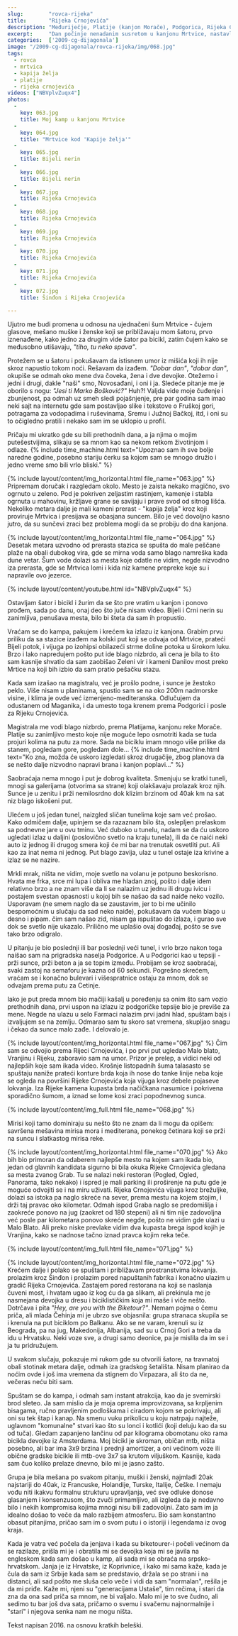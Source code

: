 ```yaml
---
slug:        "rovca-rijeka"
title:       "Rijeka Crnojevića"
description: "Međuriječje, Platije (kanjon Morače), Podgorica, Rijeka Crnojevića"
excerpt:     "Dan počinje nenadanim susretom u kanjonu Mrtvice, nastavlja prženjem na magistrali i završava novim nenadanim susretom u Rijeci Crnojevića." 
categories:  ['2009-cg-dijagonala']
image: "/2009-cg-dijagonala/rovca-rijeka/img/068.jpg"
tags:
  - rovca
  - mrtvica
  - kapija želja
  - platije
  - rijeka crnojevića
videos: ["NBVplvZuqx4"]
photos:
  -
    key: 063.jpg
    title: Moj kamp u kanjonu Mrtvice
  -
    key: 064.jpg
    title: "Mrtvice kod 'Kapije želja'"
  -
    key: 065.jpg
    title: Bijeli nerin
  -
    key: 066.jpg
    title: Bijeli nerin
  -
    key: 067.jpg
    title: Rijeka Crnojevića
  -
    key: 068.jpg
    title: Rijeka Crnojevića
  -
    key: 069.jpg
    title: Rijeka Crnojevića
  -
    key: 070.jpg
    title: Rijeka Crnojevića
  -
    key: 071.jpg
    title: Rijeka Crnojevića
  -
    key: 072.jpg
    title: Šinđon i Rijeka Crnojevića
    
---
```



Ujutro me budi promena u odnosu na ujednačeni šum Mrtvice - čujem glasove, mešano muške i ženske koji se približavaju 
mom šatoru, prvo iznenađene, kako jedno za drugim vide šator pa bicikl, zatim čujem kako se međusobno utišavaju, 
*"tiho, tu neko spava"*.

Protežem se u šatoru i pokušavam da istisnem umor iz mišića koji ih nije skroz napustio tokom noći. Rešavam da izađem.
*"Dobar dan"*, *"dobar dan"*, okupiše se odmah oko mene dva čoveka, žena i dve devojke. Otežemo i jedni i drugi, dakle "naši" 
smo, Novosađani, i oni i ja. Sledeće pitanje me je oborilo s nogu: *"Jesi ti Marko Bošković?"* Huh?! Valjda vide moje čuđenje
i zbunjenost, pa odmah uz smeh sledi pojašnjenje, pre par godina sam imao neki sajt na internetu gde sam postavljao slike i 
tekstove o Fruškoj gori, potragama za vodopadima i ruševinama, Sremu i Južnoj Bačkoj, itd, i oni su to očigledno pratili i 
nekako sam im se uklopio u profil.

Pričaju mi ukratko gde su bili prethodnih dana, a ja njima o mojim putešestvijima, slikaju se sa mnom kao sa nekom
retkom životinjom i odlaze.
{% include time_machine.html text="Upoznao sam ih sve bolje naredne godine, posebno stariju ćerku sa kojom sam se mnogo družio i jedno vreme smo bili vrlo bliski." %}

{% include layout/content/img_horizontal.html file_name="063.jpg" %}
Pripremam doručak i razgledam okolo. Mesto je zaista nekako magično, svo ogrnuto u zeleno. Pod je pokriven zeljastim rastinjem,
kamenje i stabla ogrnuta u mahovinu, kržljave grane se savijaju i prave svod od sitnog lišća. Nekoliko metara dalje je mali kameni 
prerast - "kapija želja" kroz koji proviruje Mrtvica i presijava se obasjana suncem. Bilo je već dovoljno kasno jutro, da
su sunčevi zraci bez problema mogli da se probiju do dna kanjona.

{% include layout/content/img_horizontal.html file_name="064.jpg" %}
Desetak metara uzvodno od prerasta stazica se spušta do male peščane plaže na obali dubokog vira, gde se mirna voda samo
blago namreška kada dune vetar. Šum vode dolazi sa mesta koje odatle ne vidim, negde nizvodno iza prerasta, gde se Mrtvica
lomi i kida niz kamene prepreke koje su i napravile ovo jezerce.

{% include layout/content/youtube.html id="NBVplvZuqx4" %}

Ostavljam šator i bicikl i žurim da se što pre vratim u kanjon i ponovo prođem, sada po danu, onaj deo što juče nisam video. Bijeli
i Crni nerin su zanimljiva, penušava mesta, bilo bi šteta da sam ih propustio. 

Vraćam se do kampa, pakujem i krećem ka izlazu iz kanjona. Grabim prvu priliku da sa stazice izađem na kolski put koji se odvaja od
Mrtvice, prateći Bijeli potok, i vijuga po izohipsi obilazeći strme doline potoka u širokom luku. Brzo i lako napredujem pošto 
put ide blago nizbrdo, ali cena je bila to što sam kasnije shvatio da sam zaobišao Zeleni vir i kameni Danilov most preko 
Mrtice na koji bih izbio da sam pratio pešačku stazu.

Kada sam izašao na magistralu, već je prošlo podne, i sunce je žestoko peklo. Više nisam u planinama, spustio sam se na oko 
200m nadmorske visine, i klima je ovde već izmenjeno-mediteranska. Odlučujem da odustanem od Maganika, i da umesto toga 
krenem prema Podgorici i posle za Rijeku Crnojevića.

Magistrala me vodi blago nizbrdo, prema Platijama, kanjonu reke Morače. Platije su zanimljivo mesto koje nije moguće lepo 
osmotriti kada se tuda projuri kolima na putu za more. Sada na biciklu imam mnogo više prilike da stanem, pogledam gore,
pogledam dole...
{% include time_machine.html text="Ko zna, možda će uskoro izgledati skroz drugačije, zbog planova da se nešto dalje nizvodno napravi brana i kanjon poplavi..." %}

Saobraćaja nema mnogo i put je dobrog kvaliteta. Smenjuju se kratki tuneli, mnogi sa galerijama (otvorima sa strane)
koji olakšavaju prolazak kroz njih. Sunce je u zenitu i prži nemilosrdno dok klizim brzinom od 40ak km na sat niz
blago iskošeni put. 

Ulećem u još jedan tunel, naizgled sličan tunelima koje sam već prošao. Kako odmičem dalje, 
upinjem se da razaznam bilo šta, oslepljen prelaskom sa podnevne jare u ovu tminu. Već duboko u tunelu, nadam se da ću 
uskoro ugledati izlaz u daljini (poslovično svetlo na kraju tunela), ili da će naići neki auto iz 
jednog ili drugog smera koji će mi bar na trenutak osvetliti put. Ali kao za inat nema ni jednog. Put blago zavija, ulaz u
tunel ostaje iza krivine a izlaz se ne nazire. 

Mrkli mrak, ništa ne vidim, moje svetlo na volanu je potpuno beskorisno.
Hvata me frka, srce mi lupa i obliva me hladan znoj, pošto i dalje idem relativno brzo a ne znam više da li se nalazim uz 
jednu ili drugu ivicu i postajem svestan
opasnosti u kojoj bih se našao da sad naiđe neko vozilo. Usporavam (ne smem naglo da se zaustavim, jer to bi me učinilo bespomoćnim u slučaju
da sad neko naiđe), pokušavam da vučem blago u desno i pipam. čim sam
našao zid, nisam ga ispuštao do izlaza, i gurao sve dok se svetlo nije ukazalo. Prilično me uplašio ovaj događaj, pošto
se sve tako brzo odigralo.

U pitanju je bio poslednji ili bar poslednji veći tunel, i vrlo brzo nakon toga naišao sam na prigradska naselja Podgorice.
A u Podgorici kao u tepsiji - prži sunce, prži beton a ja se topim između. Probijam se kroz saobraćaj, svaki zastoj na 
semaforu je kazna od 60 sekundi. Pogrešno skrećem, vraćam se i konačno bulevari i višespratnice ostaju za mnom, dok se 
odvajam prema putu za Cetinje.

Iako je put preda mnom bio mačiji kašalj u poređenju sa onim što sam vozio prethodnih dana, prvi uspon na izlazu iz 
podgoričke tepsije bio je previše za mene. Negde na ulazu u selo Farmaci nalazim prvi jadni
hlad, spuštam bajs i izvaljujem se na zemlju. Odmarao sam tu skoro sat vremena, skupljao snagu i čekao da sunce malo zađe.
I delovalo je. 

{% include layout/content/img_horizontal.html file_name="067.jpg" %}
Čim sam se odvojio prema Rijeci Crnojevića, i po prvi put ugledao Malo blato, Vranjinu i Rijeku, zaboravio sam na umor.
Prizor je prelep, a vidici neki od najlepših koje sam ikada video. Krošnje listopadnih šuma talasasto se spuštaju naniže
prateći konture brda koja ih nose do tanke linije neba koje se ogleda na površini Rijeke Crnojevića koja vijuga kroz debele
pojaseve lokvanja. Iza Rijeke kamena kupasta brda načičkana nasumice i pokrivena sporadično šumom, a iznad se lome kosi zraci
popodnevnog sunca. 

{% include layout/content/img_full.html file_name="068.jpg" %}

Mirisi koji tamo dominiraju su nešto što ne znam da li mogu da opišem: savršena mešavina mirisa mora i mediterana, ponekog
četinara koji se prži na suncu i slatkastog mirisa reke.

{% include layout/content/img_horizontal.html file_name="070.jpg" %}
Ako bih bio primoran da odaberem najlepše mesto na kojem sam ikada bio, jedan od glavnih kandidata sigurno bi bila okuka
Rijeke Crnojevića gledana sa mesta zvanog Grab. Tu se nalazi neki restoran (Pogled, Ogled, Panorama, tako nekako) i ispred je mali 
parking ili proširenje na putu gde je moguće odvojiti se i na miru uživati. Rijeka Crnojevića vijuga kroz brežuljke,
dolazi sa istoka pa naglo skreće na sever, prema mestu na kojem stojim, i drži taj pravac oko kilometar. Odmah ispod
Graba naglo se predomišlja i zaokreće ponovo na jug (zaokret od 180 stepeni) ali ni tim nije zadovoljna već posle par
kilometara ponovo skreće negde, pošto ne vidim gde ulazi u Malo Blato. Ali preko niske prevlake vidim dva kupasta brega
ispod kojih je Vranjina, kako se nadnose tačno iznad pravca kojim reka teče.

{% include layout/content/img_full.html file_name="071.jpg" %}

{% include layout/content/img_horizontal.html file_name="072.jpg" %}
Krećem dalje i polako se spuštam i približavam prostranstvima lokvanja. prolazim kroz Šinđon i prolazim pored napuštanih
fabrika i konačno ulazim u gradić Rijeka Crnojevića. Zastajem pored restorana na koji se naslanja čuveni most, i hvatam
ugao iz kog ću da ga slikam, ali prekinula me je nasmejana devojka u dresu i biciklističkim koja mi maše i viče nešto.
Dotrčava i pita *"Hey, are you with the Biketour?"*. Nemam pojma o čemu priča, ali mlada Čehinja mi je ubrzo sve objasnila:
grupa stranaca skupila se i krenula na put biciklom po Balkanu. Ako se ne varam, krenuli su iz Beograda, pa na jug, Makedonija,
Albanija, sad su u Crnoj Gori a treba da idu u Hrvatsku. Neki voze sve, a drugi samo deonice, pa je mislila da im se i ja
tu pridružujem.

U svakom slučaju, pokazuje mi rukom gde su otvorili šatore, na travnatoj obali stotinak metara dalje, odmah iza gradskog 
šetališta. Nisam planirao da noćim ovde i još ima vremena da stignem do Virpazara, ali što da ne, večeras neću biti sam.

Spuštam se do kampa, i odmah sam instant atrakcija, kao da je svemirski brod sleteo. Ja sam mislio da je moja oprema 
improvizovana, sa krpljenim bisagama, ručno pravljenim podloškama i ciradom kojom se pokrivaju, ali oni su tek štap i kanap.
Na smenu vuku prikolicu u koju natrpaju najteže, uglavnom "komunalne" stvari kao što su lonci i kotlići (koji deluju kao da 
su od tuča). Gledam zapanjeno lančinu od par kilograma obomotanu oko rama bicikla devojke iz Amsterdama. Moj bicikl je
skroman, običan mtb, ništa posebno, ali bar ima 3x9 brzina i prednji amortizer, a oni većinom voze ili obične gradske 
bicikle ili mtb-ove 3x7 sa krutom viljuškom. Kasnije, kada sam čuo koliko prelaze dnevno, bilo mi je jasno zašto.
 
Grupa je bila mešana po svakom pitanju, muški i ženski, najmlađi 20ak najstariji do 40ak, iz Francuske, Holandije, Turske, 
Italije, Češke. I nemaju vođu niti ikakvu formalnu strukturu upravljanja, već sve odluke donose glasanjem i konsenzusom,
što zvuči primamljivo, ali izgleda da je nedavno bilo i nekih kompromisa kojima mnogi nisu bili zadovoljni. Zato sam im 
ja idealno došao to veče da malo razbijem atmosferu. Bio sam konstantno obasut pitanjima, pričao sam im o svom putu i
o istoriji i legendama iz ovog kraja.

Kada je vatra već počela da jenjava i kada su biketourer-i počeli većinom da se razilaze, prišla mi je 
i obratila mi se devojka koja mi se javila na engleskom kada sam došao u kamp, ali sada mi se obraća na srpsko-hrvatskom.
Janja je iz Hrvatske, iz Koprivnice, i kako mi sama kaže, kada je čula da sam iz Srbije kada sam se predstavio, držala
se po strani i na distanci, ali sad pošto me sluša celo veče i vidi da sam "normalan", rešila je da mi priđe. Kaže mi,
njeni su "generacijama Ustaše", tim rečima, i stari da zna da ona sad priča sa mnom, ne bi valjalo. Malo mi je to sve 
čudno, ali sedimo tu bar još dva sata, pričamo o svemu i svačemu najnormalnije i "stari" i njegova senka nam ne mogu ništa.

<span class="caption text-muted pull-right">Tekst napisan 2016. na osnovu kratkih beleški.</span>